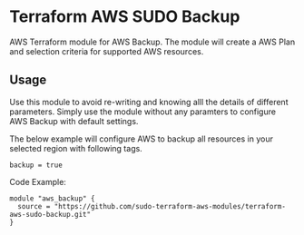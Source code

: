 # Terraform AWS SUDO Backup
AWS Terraform module for AWS Backup. The module will create a AWS Plan and selection criteria for supported AWS resources.

## Usage
Use this module to avoid re-writing and knowing alll the details of different parameters. Simply use the module without any paramters to configure AWS Backup with default settings.

The below example will configure AWS to backup all resources in your selected region with following tags.

```backup = true```

Code Example:
```hcl
module "aws_backup" {
  source = "https://github.com/sudo-terraform-aws-modules/terraform-aws-sudo-backup.git"
}
```
